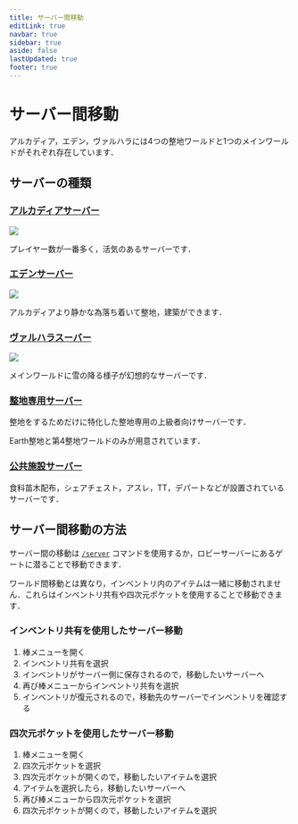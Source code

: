 ```yaml
---
title: サーバー間移動
editLink: true
navbar: true
sidebar: true
aside: false
lastUpdated: true
footer: true
---
```


# サーバー間移動

アルカディア，エデン，ヴァルハラには4つの整地ワールドと1つのメインワールドがそれぞれ存在しています．

## サーバーの種類

### [アルカディアサーバー](https://s1.map.gigantic.seichi.click/?worldname=world_2)

![](/images/tutorial/s1.png)

プレイヤー数が一番多く，活気のあるサーバーです．

### [エデンサーバー](https://s2.map.gigantic.seichi.click/?worldname=world_2)

![](/images/tutorial/s2.png)

アルカディアより静かな為落ち着いて整地，建築ができます．

### [ヴァルハラスーバー](https://s3.map.gigantic.seichi.click/?worldname=world_2)

![](/images/tutorial/s3.png)

メインワールドに雪の降る様子が幻想的なサーバーです．

### [整地専用サーバー](https://s5.map.gigantic.seichi.click/)

整地をするためだけに特化した整地専用の上級者向けサーバーです．

​Earth整地と第4整地ワールドのみが用意されています．

### [公共施設サーバー](https://s7.map.gigantic.seichi.click/)

食料苗木配布，シェアチェスト，アスレ，TT，デパートなどが設置されているサーバーです．

## サーバー間移動の方法

サーバー間の移動は [`/server`](../../command/general/movement/server) コマンドを使用するか，ロビーサーバーにあるゲートに潜ることで移動できます．

ワールド間移動とは異なり，インベントリ内のアイテムは一緒に移動されません．これらはインベントリ共有や四次元ポケットを使用することで移動できます．

### インベントリ共有を使用したサーバー移動

1. 棒メニューを開く
2. インベントリ共有を選択
3. インベントリがサーバー側に保存されるので，移動したいサーバーへ
4. 再び棒メニューからインベントリ共有を選択
5. インベントリが復元されるので，移動先のサーバーでインベントリを確認する

### 四次元ポケットを使用したサーバー移動

1. 棒メニューを開く
2. 四次元ポケットを選択
3. 四次元ポケットが開くので，移動したいアイテムを選択
4. アイテムを選択したら，移動したいサーバーへ
5. 再び棒メニューから四次元ポケットを選択
6. 四次元ポケットが開くので，移動したいアイテムを選択



